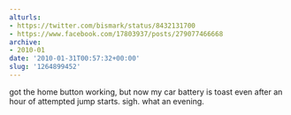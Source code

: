 ```yaml
---
alturls:
- https://twitter.com/bismark/status/8432131700
- https://www.facebook.com/17803937/posts/279077466668
archive:
- 2010-01
date: '2010-01-31T00:57:32+00:00'
slug: '1264899452'
---
```


got the home button working, but now my car battery is toast even after an hour of attempted jump starts. sigh. what an evening.

